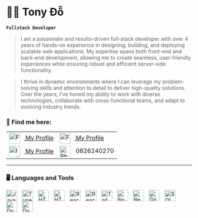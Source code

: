 # :man_mechanic: Tony Đỗ

**`Fullstack Developer`**

> I am a passionate and results-driven full-stack developer with over 4 years of hands-on experience in designing, building, and deploying scalable web applications. My expertise spans both front-end and back-end development, allowing me to create seamless, user-friendly experiences while ensuring robust and efficient server-side functionality.

> I thrive in dynamic environments where I can leverage my problem-solving skills and attention to detail to deliver high-quality solutions. Over the years, I’ve honed my ability to work with diverse technologies, collaborate with cross-functional teams, and adapt to evolving industry trends.

### :thought_balloon: Find me here:

<table>
  <tr>
   <td valign="top">
      <a href="https://www.facebook.com/tphat99/">
         <img align="center" alt="Facebook" width="30px" style="padding-right:10px;" src="https://cdn3d.iconscout.com/3d/free/thumb/free-facebook-3d-logo-download-in-png-blend-fbx-gltf-file-formats--social-media-application-pack-logos-3915172.png?f=webp"/> My Profile
      </a>
   </td>
    <td valign="top">
      <a href="https://www.linkedin.com/in/tonyphatdo/">
         <img align="center" alt="Facebook" width="30px" style="padding-right:10px;" src="https://cdn3d.iconscout.com/3d/free/thumb/free-linkedin-3d-logo-download-in-png-blend-fbx-gltf-file-formats--communication-corporation-social-media-pack-logos-3915173.png?f=webp"/> 
         My Profile
      </a>
   </td>
  </tr>
  <tr>
   <td valign="top">
      <a href="https://www.instagram.com/_ttphat_139/">
         <img align="center" alt="Instagram" width="30px" style="padding-right:10px;" src="https://cdn3d.iconscout.com/3d/free/thumb/free-instagram-3d-logo-download-in-png-blend-fbx-gltf-file-formats--social-media-pack-logos-3915166.png?f=webp"/> My Profile
      </a>
   </td>
      <td valign="top"><img align="center" alt="Phone number" width="30px" style="padding-right:10px;" src="https://cdn3d.iconscout.com/3d/free/thumb/free-whatsapp-3d-logo-download-in-png-blend-fbx-gltf-file-formats--social-media-whats-app-pack-logos-3915171.png?f=webp"/> 0826240270
   </td>
  </tr>
</table>

 <!-- <p align="left">
     <a href="https://www.linkedin.com/in/tonyphatdo/">
        <img alt="Linked profile" title="My Linkedin profile" src="https://custom-icon-badges.demolab.com/badge/linkedin-blue.svg?color=236ad3&style=for-the-badge&labelColor=1155ba&logo=linkedin"/>
     </a>
  </p> -->

---

### :desktop_computer: Languages and Tools

<img align="left" alt="Javascript" width="30px" style="padding-right:10px;" src="https://cdn3d.iconscout.com/3d/free/thumb/free-javascript-3d-icon-download-in-png-blend-fbx-gltf-file-formats--html-logo-vue-angular-coding-lang-pack-logos-icons-7577991.png?f=webp"/>
<img align="left" alt="Typescript" width="30px" style="padding-right:10px;" src="https://cdn3d.iconscout.com/3d/free/thumb/free-typescript-3d-icon-download-in-png-blend-fbx-gltf-file-formats--microsoft-logo-angular-language-javascript-static-type-coding-lang-pack-logos-icons-7577992.png?f=webp"/>
<img align="left" alt="HTML" width="30px" style="padding-right:10px;" src="https://cdn3d.iconscout.com/3d/free/thumb/free-html-3d-icon-download-in-png-blend-fbx-gltf-file-formats--html5-logo-dom-markup-language-frontend-coding-lang-pack-logos-icons-7578018.png?f=webp"/>
<img align="left" alt="HTML" width="30px" style="padding-right:10px;" src="https://cdn3d.iconscout.com/3d/free/thumb/free-css-3d-icon-download-in-png-blend-fbx-gltf-file-formats--html-logo-css3-html5-cascading-style-sheets-coding-lang-pack-logos-icons-7578024.png?f=webp"/>
<img align="left" alt="ReactJS" width="30px" style="padding-right:10px;" src="https://cdn3d.iconscout.com/3d/free/thumb/free-react-3d-icon-download-in-png-blend-fbx-gltf-file-formats--facebook-logo-native-javascript-library-user-interfaces-coding-lang-pack-logos-icons-7578010.png?f=webp"/>
<img align="left" alt="ReactJS" width="30px" style="padding-right:10px;" src="https://cdn.jsdelivr.net/gh/devicons/devicon@latest/icons/nextjs/nextjs-original.svg"/>
<img align="left" alt="TailwindCSS" width="30px" style="padding-right:10px;" src="https://cdn3d.iconscout.com/3d/free/thumb/free-tailwind-3d-icon-download-in-png-blend-fbx-gltf-file-formats--html-logo-css-framework-customizable-coding-lang-pack-logos-icons-7577995.png?f=webp"/>
<img align="left" alt="Nodejs" width="30px" style="padding-right:10px;" src="https://cdn3d.iconscout.com/3d/free/thumb/free-nodejs-3d-icon-download-in-png-blend-fbx-gltf-file-formats--javascript-runtime-backend-node-js-logo-coding-lang-pack-logos-icons-7578002.png?f=webp"/>
<img align="left" alt="Nestjs" width="30px" style="padding-right:10px;" src="https://cdn3d.iconscout.com/3d/free/thumb/free-nestjs-3d-icon-download-in-png-blend-fbx-gltf-file-formats--javascript-typescript-node-js-server-side-coding-lang-pack-logos-icons-7578005.png?f=webp"/>
<img align="left" alt="Git" width="30px" style="padding-right:10px;" src="https://cdn3d.iconscout.com/3d/free/thumb/free-git-3d-icon-download-in-png-blend-fbx-gltf-file-formats--github-logo-version-control-system-vcs-coding-lang-pack-logos-icons-7578021.png?f=webp"/>
<img align="left" alt="SQL" width="30px" style="padding-right:10px;" src="https://cdn3d.iconscout.com/3d/free/thumb/free-sql-3d-icon-download-in-png-blend-fbx-gltf-file-formats--database-data-management-relational-logo-analysis-coding-lang-pack-logos-icons-7578022.png?f=webp"/>
<img align="left" alt="Docker" width="30px" style="padding-right:10px;" src="https://cdn.jsdelivr.net/gh/devicons/devicon@latest/icons/docker/docker-original.svg"/>
<img align="left" alt="Docker" width="30px" style="padding-right:10px;" src="https://cdn.jsdelivr.net/gh/devicons/devicon@latest/icons/graphql/graphql-plain.svg"/>
